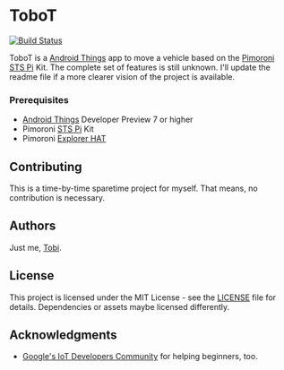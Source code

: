 # ToboT

[![Build Status](https://travis-ci.org/tscholze/java-android-things-tobbot.svg?branch=master)](https://travis-ci.org/tscholze/java-android-things-tobbot)

ToboT is a [Android Things](https://developer.android.com/things/index.html) app to move a vehicle based on the [Pimoroni STS Pi](https://shop.pimoroni.de/products/sts-pi) Kit. The complete set of features is still unknown.
I'll update the readme file if a more clearer vision of the project is available.

### Prerequisites

* [Android Things](https://developer.android.com/things/index.html) Developer Preview 7 or higher
* Pimoroni [STS Pi](https://shop.pimoroni.de/products/sts-pi) Kit
* Pimoroni [Explorer HAT](https://shop.pimoroni.de/products/explorer-hat)


## Contributing

This is a time-by-time sparetime project for myself. That means, no contribution is necessary.

## Authors

Just me, [Tobi]([https://tscholze.github.io).

## License

This project is licensed under the MIT License - see the [LICENSE](LICENSE) file for details.
Dependencies or assets maybe licensed differently.

## Acknowledgments

* [Google's IoT Developers Community](https://plus.google.com/u/0/communities/107507328426910012281) for helping beginners, too.